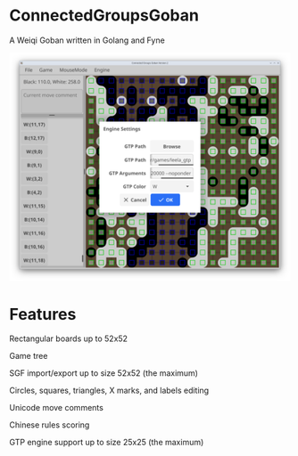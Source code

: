 # ConnectedGroupsGoban
A Weiqi Goban written in Golang and Fyne

![Screenshot](Screenshot_20240928_054610.png?raw=true "Screenshot")

# Features

Rectangular boards up to 52x52

Game tree

SGF import/export up to size 52x52 (the maximum)

Circles, squares, triangles, X marks, and labels editing

Unicode move comments

Chinese rules scoring

GTP engine support up to size 25x25 (the maximum)